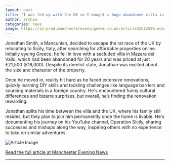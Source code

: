 ```yaml
---
layout: post
title: "I was fed up with the UK so I bought a huge abandoned villa in Italy - it was so cheap"
author: archie
categories: news
image: https://i2-prod.manchestereveningnews.co.uk/article32512590.ece/ALTERNATES/s1200/0_Villa-1.jpg
---
```

Jonathan Smith, a Mancunian, decided to escape the rat race of the UK by relocating to Sicily, Italy, after searching for affordable properties online. Initially eyeing Greece, he fell in love with a secluded villa in Mazara del Vallo, which had been abandoned for 20 years and was priced at just €21,500 (£18,000). Despite its derelict state, Jonathan was excited about the size and character of the property. 

Once he moved in, reality hit hard as he faced extensive renovations, quickly learning DIY skills and tackling challenges like language barriers and sourcing materials in a foreign country. He's encountered funny cultural differences and bizarre surprises, but overall, he’s finding the renovation rewarding. 

Jonathan splits his time between the villa and the UK, where his family still resides, but they plan to join him permanently once the home is livable. He's documenting his journey on his YouTube channel, Operation Sicily, sharing successes and mishaps along the way, inspiring others with no experience to take on similar adventures.

![Article Image](https://i2-prod.manchestereveningnews.co.uk/article32512590.ece/ALTERNATES/s1200/0_Villa-1.jpg)

[Read the full article at Manchester Evening News](https://www.manchestereveningnews.co.uk/news/greater-manchester-news/fed-up-uk-bought-huge-32512597)

---
